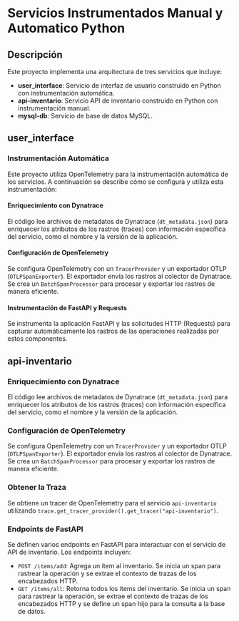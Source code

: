 # Servicios Instrumentados Manual y Automatico Python

## Descripción

Este proyecto implementa una arquitectura de tres servicios que incluye:
- **user_interface**: Servicio de interfaz de usuario construido en Python con instrumentación automática.
- **api-inventario**: Servicio API de inventario construido en Python con instrumentación manual.
- **mysql-db**: Servicio de base de datos MySQL.

## user_interface
### Instrumentación Automática

Este proyecto utiliza OpenTelemetry para la instrumentación automática de los servicios. A continuación se describe cómo se configura y utiliza esta instrumentación:

#### Enriquecimiento con Dynatrace

El código lee archivos de metadatos de Dynatrace (`dt_metadata.json`) para enriquecer los atributos de los rastros (traces) con información específica del servicio, como el nombre y la versión de la aplicación.

#### Configuración de OpenTelemetry

Se configura OpenTelemetry con un `TracerProvider` y un exportador OTLP (`OTLPSpanExporter`). El exportador envía los rastros al colector de Dynatrace. Se crea un `BatchSpanProcessor` para procesar y exportar los rastros de manera eficiente.

#### Instrumentación de FastAPI y Requests

Se instrumenta la aplicación FastAPI y las solicitudes HTTP (Requests) para capturar automáticamente los rastros de las operaciones realizadas por estos componentes.

## api-inventario

### Enriquecimiento con Dynatrace

El código lee archivos de metadatos de Dynatrace (`dt_metadata.json`) para enriquecer los atributos de los rastros (traces) con información específica del servicio, como el nombre y la versión de la aplicación.

### Configuración de OpenTelemetry

Se configura OpenTelemetry con un `TracerProvider` y un exportador OTLP (`OTLPSpanExporter`). El exportador envía los rastros al colector de Dynatrace. Se crea un `BatchSpanProcessor` para procesar y exportar los rastros de manera eficiente.

### Obtener la Traza

Se obtiene un tracer de OpenTelemetry para el servicio `api-inventario` utilizando `trace.get_tracer_provider().get_tracer("api-inventario")`.

### Endpoints de FastAPI

Se definen varios endpoints en FastAPI para interactuar con el servicio de API de inventario. Los endpoints incluyen:
- `POST /items/add`: Agrega un ítem al inventario. Se inicia un span para rastrear la operación y se extrae el contexto de trazas de los encabezados HTTP.
- `GET /items/all`: Retorna todos los ítems del inventario. Se inicia un span para rastrear la operación, se extrae el contexto de trazas de los encabezados HTTP y se define un span hijo para la consulta a la base de datos.


```
